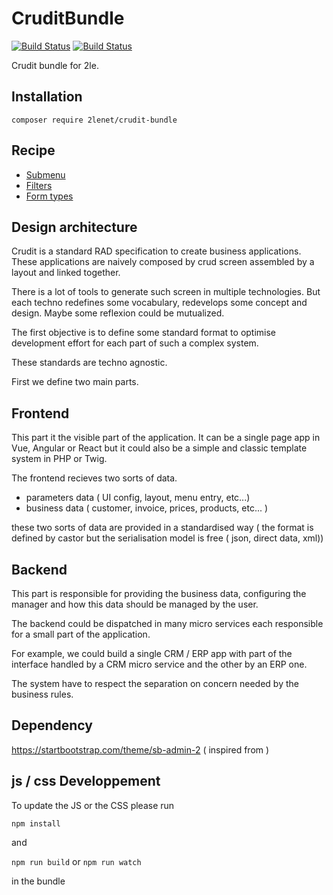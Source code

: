 # CruditBundle


[![Build Status](https://github.com/2lenet/CruditBundle/actions/workflows/test.yml/badge.svg?branch=main)](https://github.com/2lenet/CruditBundle/actions)
[![Build Status](https://github.com/2lenet/CruditBundle/actions/workflows/validate.yml/badge.svg?branch=main)](https://github.com/2lenet/CruditBundle/actions)

Crudit bundle for 2le.

## Installation

```composer require 2lenet/crudit-bundle```

## Recipe

- [Submenu](doc/submenu.md)
- [Filters](doc/filter.md)
- [Form types](doc/form_types.md)


## Design architecture

Crudit is a standard RAD specification to create business applications. 
These applications are naively composed by crud screen assembled by a layout and linked together.

There is a lot of tools to generate such screen in multiple technologies. But each techno redefines some vocabulary, redevelops some concept and design.
Maybe some reflexion could be mutualized.

The first objective is to define some standard format to optimise development effort for each part of such a complex system.

These standards are techno agnostic.

First we define two main parts.

## Frontend

This part it the visible part of the application. It can be a single page app in Vue, Angular or React but it could also be a simple and classic template system in PHP or Twig.

The frontend recieves two sorts of data. 
- parameters data ( UI config, layout, menu entry, etc...)
- business data ( customer, invoice, prices, products, etc... )

these two sorts of data are provided in a standardised way ( the format is defined by castor but the serialisation model is free ( json, direct data, xml))


## Backend

This part is responsible for providing the business data, configuring the manager and how this data should be managed by the user.

The backend could be dispatched in many micro services each responsible for a small part of the application.

For example, we could build a single CRM / ERP app with part of the interface handled by a CRM micro service and the other by an ERP one.

The system have to respect the separation on concern needed by the business rules.

## Dependency

https://startbootstrap.com/theme/sb-admin-2 ( inspired from )

## js / css Developpement

To update the JS or the CSS please run 

`npm install`

and 

`npm run build` or `npm run watch`

in the bundle
